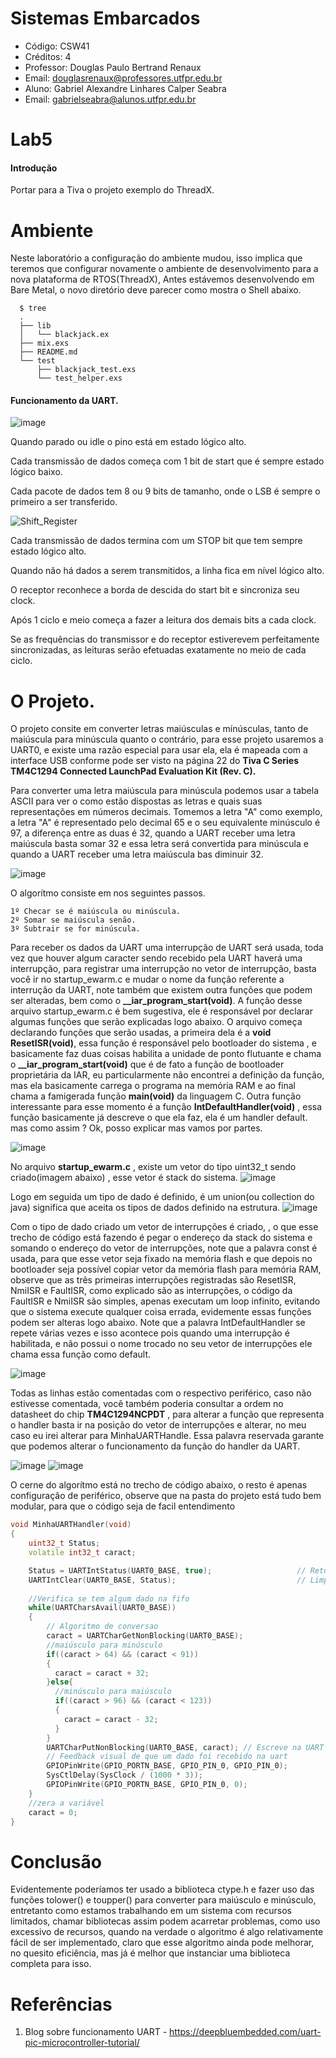 # Sistemas Embarcados
- Código: CSW41
- Créditos: 4
- Professor: Douglas Paulo Bertrand Renaux
- Email: douglasrenaux@professores.utfpr.edu.br
- Aluno: Gabriel Alexandre Linhares Calper Seabra
- Email: gabrielseabra@alunos.utfpr.edu.br


# Lab5

#### Introdução
Portar para a Tiva o projeto exemplo do ThreadX.
# Ambiente

Neste laboratório a configuração do ambiente mudou, isso implica que teremos que configurar novamente o ambiente de desenvolvimento para a nova plataforma de RTOS(ThreadX), Antes estávemos desenvolvendo em Bare Metal, o novo diretório deve parecer como mostra o Shell abaixo.
```shell
  $ tree
  .
  ├── lib
  │   └── blackjack.ex
  ├── mix.exs
  ├── README.md
  └── test
      ├── blackjack_test.exs
      └── test_helper.exs
```

#### Funcionamento da UART.

![image](https://user-images.githubusercontent.com/48101913/140612031-1fe59a79-c0bf-4f1b-ab38-4079b29e7c64.png)

Quando parado ou idle o pino está em estado lógico alto.

Cada transmissão de dados começa com 1 bit de start que é sempre estado lógico baixo.

Cada pacote de dados tem 8 ou 9 bits de tamanho, onde o LSB é sempre o primeiro a ser transferido.

![Shift_Register](https://user-images.githubusercontent.com/48101913/140596381-d1d67cd7-bb42-461d-b5f0-0421640c0b89.gif)

Cada transmissão de dados termina com um STOP bit que tem sempre estado lógico alto.

Quando não há dados a serem transmitidos, a linha fica em nível lógico alto.

O receptor reconhece a borda de descida do start bit e sincroniza seu clock.

Após 1 ciclo e meio começa a fazer a leitura dos demais bits a cada clock.

Se as frequências do transmissor e do receptor estiverevem perfeitamente sincronizadas, as leituras serão efetuadas exatamente no meio de cada ciclo.

# O Projeto.

O projeto consite em converter letras maiúsculas e mínúsculas, tanto de maiúscula para minúscula quanto o contrário, para esse projeto usaremos a UART0, e existe uma razão especial para usar ela, ela é mapeada com a interface USB conforme pode ser visto na página 22 do **Tiva C Series TM4C1294 Connected LaunchPad Evaluation Kit (Rev. C).**

Para converter uma letra maiúscula para minúscula podemos usar a tabela ASCII para ver o como estão dispostas as letras e quais suas representações em números decimais. Tomemos a letra "A" como exemplo, a letra "A" é representado pelo decimal 65 e o seu equivalente minúsculo é 97, a diferença entre as duas é 32, quando a UART receber uma letra maiúscula basta somar 32 e essa letra será convertida para minúscula e quando a UART receber uma letra maiúscula bas diminuir 32.



![image](https://user-images.githubusercontent.com/48101913/141230179-ca969428-6314-4525-9356-663152b9f1a4.png)

O algorítmo consiste em nos seguintes passos.

```table
1º Checar se é maiúscula ou minúscula.
2º Somar se maiúscula senão.
3º Subtrair se for minúscula.
```
Para receber os dados da UART uma interrupção de UART será usada, toda vez que houver algum caracter sendo recebido pela UART haverá uma interrupção, para registrar uma interrupção no vetor de interrupção, basta você ir no startup_ewarm.c e mudar o nome da função referente a interrução da UART, note também que existem outra funções que podem ser alteradas, bem como o **__iar_program_start(void)**. A função desse arquivo startup_ewarm.c é bem sugestiva, ele é responsável por declarar algumas funções que serão explicadas logo abaixo.
O arquivo começa declarando funções que serão usadas, a primeira dela é a **void ResetISR(void)**, essa função é responsável pelo bootloader do sistema , e basicamente faz duas coisas habilita a unidade de ponto flutuante e chama o **__iar_program_start(void)** que é de fato a função de bootloader proprietária da IAR, eu particularmente não encontrei a definição da função, mas ela basicamente carrega o programa na memória RAM e ao final chama a famigerada função **main(void)** da linguagem C. Outra função interessante para esse momento é a função **IntDefaultHandler(void)** , essa função basicamente já descreve o que ela faz, ela é um handler default. mas como assim ? Ok, posso explicar mas vamos por partes.

![image](https://user-images.githubusercontent.com/48101913/141415103-3b18b0a1-c96b-4f23-9ab4-d1e85749a886.png)

No arquivo **startup_ewarm.c** , existe um vetor do tipo uint32_t sendo criado(imagem abaixo) , esse vetor é stack do sistema.
![image](https://user-images.githubusercontent.com/48101913/141418424-544c5603-6ae4-459c-a667-3b5207530b89.png)

Logo em seguida um tipo de dado é definido, é um union(ou collection do java) significa que aceita os tipos de dados definido na estrutura.
![image](https://user-images.githubusercontent.com/48101913/141418745-3df07974-f6ca-4101-ba4f-284a09923136.png)

Com o tipo de dado criado um vetor de interrupções é criado, , o que esse trecho de código está fazendo é pegar o endereço da stack do sistema e somando o endereço do vetor de interrupções, note que a palavra const é usada, para que esse vetor seja fixado na memória flash e que depois no bootloader seja possível copiar vetor da memória flash para memória RAM, observe que as três primeiras interrupções registradas são ResetISR, NmiISR e FaultISR, como explicado são as interrupções, o código da FaultISR e NmiISR são simples, apenas executam um loop infinito, evitando que o sistema execute qualquer coisa errada, evidemente essas funções podem ser alteras logo abaixo. Note que a palavra IntDefaultHandler se repete várias vezes e isso acontece pois quando uma interrupção é habilitada, e não possui o nome trocado no seu vetor de interrupções ele chama essa função como default.

![image](https://user-images.githubusercontent.com/48101913/141420307-8d73a187-4046-4a3d-8342-224e310cb10e.png)

Todas as linhas estão comentadas com o respectivo periférico, caso não estivesse comentada, você também poderia consultar a ordem no datasheet do chip **TM4C1294NCPDT** , para alterar a função que representa o handler basta ir na posição do vetor de interrupções e alterar, no meu caso eu irei alterar para MinhaUARTHandle. Essa palavra reservada garante que podemos alterar o funcionamento da função do handler da UART.

![image](https://user-images.githubusercontent.com/48101913/141489623-1f6d41c7-7462-4334-9901-aca392194980.png)
![image](https://user-images.githubusercontent.com/48101913/141489689-6cf103f3-5dfd-48f7-be0f-dc71e2936677.png)

O cerne do algorítmo está no trecho de código abaixo, o resto é apenas configuração de periférico, observe que na pasta do projeto está tudo bem modular, para que o código seja de facil entendimento
```cpp
void MinhaUARTHandler(void)
{
    uint32_t Status;
    volatile int32_t caract;

    Status = UARTIntStatus(UART0_BASE, true);                   // Retorna o status da interrupção    
    UARTIntClear(UART0_BASE, Status);                           // Limpa Flag de interrupção
    
    //Verifica se tem algum dado na fifo
    while(UARTCharsAvail(UART0_BASE))
    {
        // Algoritmo de conversao
        caract = UARTCharGetNonBlocking(UART0_BASE);
        //maiúsculo para minúsculo
        if((caract > 64) && (caract < 91))
        {
          caract = caract + 32;
        }else{
          //minúsculo para maiúsculo
          if((caract > 96) && (caract < 123))
          {
            caract = caract - 32;
          }  
        }
        UARTCharPutNonBlocking(UART0_BASE, caract); // Escreve na UART
        // Feedback visual de que um dado foi recebido na uart
        GPIOPinWrite(GPIO_PORTN_BASE, GPIO_PIN_0, GPIO_PIN_0); 
        SysCtlDelay(SysClock / (1000 * 3));
        GPIOPinWrite(GPIO_PORTN_BASE, GPIO_PIN_0, 0);
    }
    //zera a variável
    caract = 0;
}
```

# Conclusão

Evidentemente poderíamos ter usado a biblioteca ctype.h e fazer uso das funções tolower() e toupper() para converter para maiúsculo e minúsculo, entretanto como estamos trabalhando em um sistema com recursos limitados, chamar bibliotecas assim podem acarretar problemas, como uso excessivo de recursos, quando na verdade o algoritmo é algo relativamente fácil de ser implementado, claro que esse algoritmo ainda pode melhorar, no quesito eficiência, mas já é melhor que instanciar uma biblioteca completa para isso. 
# Referências

1. Blog sobre funcionamento UART - https://deepbluembedded.com/uart-pic-microcontroller-tutorial/

